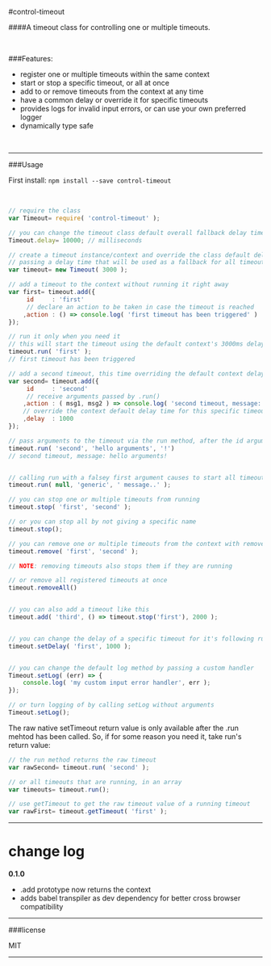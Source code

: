 #control-timeout

####A timeout class for controlling one or multiple timeouts.

<br/>

###Features:

- register one or multiple timeouts within the same context
- start or stop a specific timeout, or all at once
- add to or remove timeouts from the context at any time
- have a common delay or override it for specific timeouts
- provides logs for invalid input errors, or can use your own preferred logger
- dynamically type safe

<br/>

---

###Usage

First install: `npm install --save control-timeout`

<br/>


```javascript
// require the class
var Timeout= require( 'control-timeout' );

// you can change the timeout class default overall fallback delay time of 0 seconds
Timeout.delay= 10000; // milliseconds

// create a timeout instance/context and override the class default delay by
// passing a delay time that will be used as a fallback for all timeouts only in this instance
var timeout= new Timeout( 3000 );

// add a timeout to the context without running it right away
var first= timeout.add({
	 id		: 'first'
	 // declare an action to be taken in case the timeout is reached
	,action	: () => console.log( 'first timeout has been triggered' )
});

// run it only when you need it
// this will start the timeout using the default context's 3000ms delay time
timeout.run( 'first' );
// first timeout has been triggered

// add a second timeout, this time overriding the default context delay
var second= timeout.add({
	 id		: 'second'
	 // receive arguments passed by .run()
	,action	: ( msg1, msg2 ) => console.log( 'second timeout, message:', msg1+ msg2 )
	// override the context default delay time for this specific timeout
	,delay	: 1000
});

// pass arguments to the timeout via the run method, after the id argument
timeout.run( 'second', 'hello arguments', '!')
// second timeout, message: hello arguments!


// calling run with a falsey first argument causes to start all timeouts in the context
timeout.run( null, 'generic', ' message..' );

// you can stop one or multiple timeouts from running
timeout.stop( 'first', 'second' );

// or you can stop all by not giving a specific name
timeout.stop();

// you can remove one or multiple timeouts from the context with remove
timeout.remove( 'first', 'second' );

// NOTE: removing timeouts also stops them if they are running

// or remove all registered timeouts at once
timeout.removeAll()


// you can also add a timeout like this
timeout.add( 'third', () => timeout.stop('first'), 2000 );


// you can change the delay of a specific timeout for it's following runs
timeout.setDelay( 'first', 1000 );


// you can change the default log method by passing a custom handler
Timeout.setLog( (err) => {
	console.log( 'my custom input error handler', err );
});

// or turn logging of by calling setLog without arguments
Timeout.setLog();

```

The raw native setTimeout return value is only available after the .run mehtod has been called. So, if for some reason you need it, take run's return value:
```javascript
// the run method returns the raw timeout
var rawSecond= timeout.run( 'second' );

// or all timeouts that are running, in an array
var timeouts= timeout.run();

// use getTimeout to get the raw timeout value of a running timeout
var rawFirst= timeout.getTimeout( 'first' );
```

---

change log
==========


**0.1.0**

- .add prototype now returns the context
- adds babel transpiler as dev dependency for better cross browser compatibility

---

###license

MIT

---